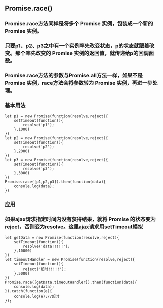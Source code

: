 ## Promise.race()
### Promise.race方法同样是将多个 Promise 实例，包装成一个新的 Promise 实例。
### 只要p1、p2、p3之中有一个实例率先改变状态，p的状态就跟着改变。那个率先改变的 Promise 实例的返回值，就传递给p的回调函数。
### Promise.race方法的参数与Promise.all方法一样，如果不是 Promise 实例，race方法会将参数转为 Promise 实例，再进一步处理。
### 基本用法
```
let p1 = new Promise(function(resolve,reject){
    setTimeout(function(){
        resolve('p1');
    },1000)
})
let p2 = new Promise(function(resolve,reject){
    setTimeout(function(){
        resolve('p2');
    },2000)
})
let p3 = new Promise(function(resolve,reject){
    setTimeout(function(){
        resolve('p3');
    },3000)
})
Promise.race([p1,p2,p3]).then(function(data){
    console.log(data);
})
```

### 应用
### 如果ajax请求指定时间内没有获得结果，就将 Promise 的状态变为reject，否则变为resolve。这里ajax请求用setTimeout模拟
```
let getData = new Promise(function(resolve,reject){
    setTimeout(function(){
        resolve('data!!!!!');
    },10000)
})
let timeoutHandler = new Promise(function(resolve,reject){
    setTimeout(function(){
        reject('超时!!!!!');
    },5000)
})
Promise.race([getData,timeoutHandler]).then(function(data){
    console.log(data);
}).catch(function(e){
    console.log(e);//超时
});
```

